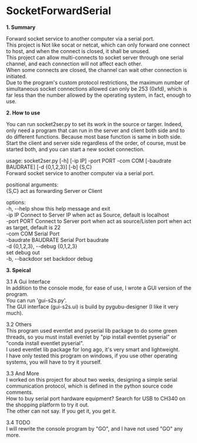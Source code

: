 # SocketForwardSerial
**1. Summary**
  
Forward socket service to another computer via a serial port.  
This project is Not like socat or netcat, which can only forward one connect to host, and when the connect is closed, it shall be unused.  
This project can allow multi-connects to socket server through one serial channel, and each connection will not affect each other.  
When some connects are closed, the channel can wait other connection is initiated.  
Due to the program's custom protocol restrictions, the maximum number of simultaneous socket connections allowed can only be 253 (0xfd), which is far less than the number allowed by the operating system, in fact, enough to use.   


**2. How to use**

You can run socket2ser.py to set its work in the source or targer. Indeed, only need a program that can run in the server and client both side and to do different functions. Because most base function is same in both side.  
Start the client and server side regardless of the order, of course, must be started both, and you can start a new socket connection.  
  
usage: socket2ser.py [-h] [-ip IP] -port PORT -com COM [-baudrate BAUDRATE] [-d {0,1,2,3}] [-b] {S,C}  
Forward socket service to another computer via a serial port.  
  
positional arguments:  
  {S,C}                 act as forwarding Server or Client  
  
options:  
  -h, --help            show this help message and exit  
  -ip IP                Connect to Server IP when act as Source, default is localhost  
  -port PORT            Connect to Server port when act as source/Listen port when act as target, default is 22  
  -com COM              Serial Port  
  -baudrate BAUDRATE    Serial Port baudrate  
  -d {0,1,2,3}, --debug {0,1,2,3}  
                          set debug out  
  -b, --backdoor        set backdoor debug  
    
  **3. Speical**
    
  3.1 A Gui Interface  
  In addition to the console mode, for ease of use, I wrote a GUI version of the program.  
  You can run 'gui-s2s.py'.  
  The GUI interface (gui-s2s.ui) is build by pygubu-designer (I like it very much).  
 
  3.2 Others  
  This program used eventlet and pyserial lib package to do some green threads, so you must install evenlet by "pip install eventlet pyserial" or "conda install eventlet pyserial".  
  I used eventlet lib package for long ago, it's very smart and lightweight.  
  I have only tested this program on windows, if you use other operating systems, you will have to try it yourself.  

  3.3 And More  
  I worked on this project for about two weeks, designing a simple serial communication protocol, which is defined in the python source code comments.  
  How to buy serial port hardware equipment? Search for USB to CH340 on the shopping platform to try it out.  
  The other can not say. If you get it, you get it.  


  3.4 TODO  
  I will rewrite the console program by "GO", and I have not used "GO" any more.
